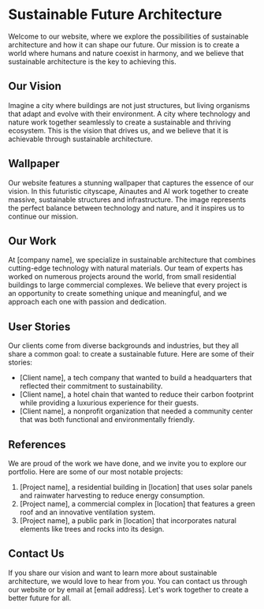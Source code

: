 <!--font:Great Vibes-->

# Sustainable Future Architecture

Welcome to our website, where we explore the possibilities of sustainable architecture and how it can shape our future. Our mission is to create a world where humans and nature coexist in harmony, and we believe that sustainable architecture is the key to achieving this.

## Our Vision

Imagine a city where buildings are not just structures, but living organisms that adapt and evolve with their environment. A city where technology and nature work together seamlessly to create a sustainable and thriving ecosystem. This is the vision that drives us, and we believe that it is achievable through sustainable architecture.

## Wallpaper

Our website features a stunning wallpaper that captures the essence of our vision. In this futuristic cityscape, Ainautes and AI work together to create massive, sustainable structures and infrastructure. The image represents the perfect balance between technology and nature, and it inspires us to continue our mission.

## Our Work

At [company name], we specialize in sustainable architecture that combines cutting-edge technology with natural materials. Our team of experts has worked on numerous projects around the world, from small residential buildings to large commercial complexes. We believe that every project is an opportunity to create something unique and meaningful, and we approach each one with passion and dedication.

## User Stories

Our clients come from diverse backgrounds and industries, but they all share a common goal: to create a sustainable future. Here are some of their stories:

- [Client name], a tech company that wanted to build a headquarters that reflected their commitment to sustainability.
- [Client name], a hotel chain that wanted to reduce their carbon footprint while providing a luxurious experience for their guests.
- [Client name], a nonprofit organization that needed a community center that was both functional and environmentally friendly.

## References

We are proud of the work we have done, and we invite you to explore our portfolio. Here are some of our most notable projects:

1. [Project name], a residential building in [location] that uses solar panels and rainwater harvesting to reduce energy consumption.
2. [Project name], a commercial complex in [location] that features a green roof and an innovative ventilation system.
3. [Project name], a public park in [location] that incorporates natural elements like trees and rocks into its design.

## Contact Us

If you share our vision and want to learn more about sustainable architecture, we would love to hear from you. You can contact us through our website or by email at [email address]. Let's work together to create a better future for all.

<!--

Write me content for website with wallpaper which alt text is:

"A futuristic cityscape where Ainautes and AI work together to create massive, sustainable structures and infrastructure."

The name/title of the page should not be 1:1 copy of the alt text but rather a real content of the website which is using this wallpaper.

- Use markdown format 
- Start with heading
- Heading should be short and concise
- The content should look like a real website 
- The website should not be about the wallpaper, wallpaper is just a related background
- Heading should be contain work "wallpaper" or "background"
- Include real sections like references, contact, user stories, etc. use things relevant to the page purpose.
- Feel free to use structure like headings, bullets, numbering, blockquotes, paragraphs, horizontal lines, etc.
- You can use formatting like bold or _italic_
- You can include UTF-8 emojis
- Links should be only #hash anchors (and you can refer to the document itself)
- Do not include images


---


# The Future of Sustainable Architecture

Welcome to our website, where we explore the possibilities of sustainable architecture and how it can shape our future. Our mission is to create a world where humans and nature coexist in harmony, and we believe that sustainable architecture is the key to achieving this.

## Our Vision

Imagine a city where buildings are not just structures, but living organisms that adapt and evolve with their environment. A city where technology and nature work together seamlessly to create a sustainable and thriving ecosystem. This is the vision that drives us, and we believe that it is achievable through sustainable architecture.

## Wallpaper

Our website features a stunning wallpaper that captures the essence of our vision. In this futuristic cityscape, Ainautes and AI work together to create massive, sustainable structures and infrastructure. The image represents the perfect balance between technology and nature, and it inspires us to continue our mission.

## Our Work

At [company name], we specialize in sustainable architecture that combines cutting-edge technology with natural materials. Our team of experts has worked on numerous projects around the world, from small residential buildings to large commercial complexes. We believe that every project is an opportunity to create something unique and meaningful, and we approach each one with passion and dedication.

## User Stories

Our clients come from diverse backgrounds and industries, but they all share a common goal: to create a sustainable future. Here are some of their stories:

- [Client name], a tech company that wanted to build a headquarters that reflected their commitment to sustainability.
- [Client name], a hotel chain that wanted to reduce their carbon footprint while providing a luxurious experience for their guests.
- [Client name], a nonprofit organization that needed a community center that was both functional and environmentally friendly.

## References

We are proud of the work we have done, and we invite you to explore our portfolio. Here are some of our most notable projects:

1. [Project name], a residential building in [location] that uses solar panels and rainwater harvesting to reduce energy consumption.
2. [Project name], a commercial complex in [location] that features a green roof and an innovative ventilation system.
3. [Project name], a public park in [location] that incorporates natural elements like trees and rocks into its design.

## Contact Us

If you share our vision and want to learn more about sustainable architecture, we would love to hear from you. You can contact us through our website or by email at [email address]. Let's work together to create a better future for all.

-->
